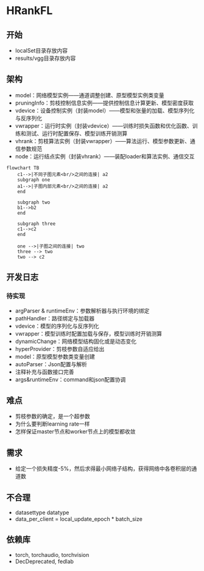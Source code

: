 # HRankFL

## 开始
+ localSet目录存放内容
+ results/vgg目录存放内容

## 架构

+ model：网络模型实例——通道调整创建、原型模型实例类变量
+ pruningInfo：剪枝控制信息实例——提供控制信息计算更新、模型密度获取
+ vdevice：设备控制实例（封装model）——模型和张量的加载、模型序列化与反序列化
+ vwrapper：运行时实例（封装vdevice）——训练时损失函数和优化函数、训练和测试、运行时配置保存、模型训练开销测算
+ vhrank：剪枝算法实例（封装vwrapper）——算法运行、模型参数更新、通信参数规范
+ node：运行结点实例（封装vhrank）——装配loader和算法实例、通信交互

```mermaid
flowchart TB
	c1-->|不同子图元素<br/>之间的连接| a2
    subgraph one
    a1-->|子图内部元素<br/>之间的连接| a2
    end
    
    subgraph two
    b1-->b2
    end
    
    subgraph three
    c1-->c2
    end
    
    one -->|子图之间的连接| two
    three --> two
    two --> c2
```



## 开发日志

### 待实现

+ argParser & runtimeEnv：参数解析器与执行环境的绑定
+ pathHandler：路径绑定与加载器
+ vdevice：模型的序列化与反序列化
+ vwrapper：模型训练时配置加载与保存，模型训练时开销测算
+ dynamicChange：网络模型结构固化或是动态变化
+ hyperProvider：剪枝参数自适应给出
+ model：原型模型参数类变量创建
+ autoParser：Json配置与解析
+ 注释补充与函数接口完善
+ args&runtimeEnv：command和json配置协调



## 难点

+ 剪枝参数的确定，是一个超参数
+ 为什么要判断learning rate一样
+ 怎样保证master节点和worker节点上的模型都收敛



## 需求

+ 给定一个损失精度-5%，然后求得最小网络子结构，获得网络中各卷积层的通道数



## 不合理

+ datasettype datatype
+ data_per_client = local_update_epoch * batch_size



## 依赖库

+ torch, torchaudio, torchvision
+ DecDeprecated, fedlab

